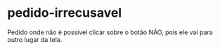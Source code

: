 # pedido-irrecusavel

Pedido onde não é possivel clicar sobre o botão NÃO, pois ele vai para outro lugar da tela.

